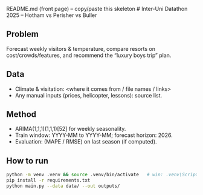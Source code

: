 README.md (front page) – copy/paste this skeleton                                                  # Inter-Uni Datathon 2025 – Hotham vs Perisher vs Buller

## Problem
Forecast weekly visitors & temperature, compare resorts on cost/crowds/features, and recommend the “luxury boys trip” plan.

## Data
- Climate & visitation: <where it comes from / file names / links>
- Any manual inputs (prices, helicopter, lessons): source list.

## Method
- ARIMA(1,1,1)(1,1,1)[52] for weekly seasonality.
- Train window: YYYY-MM to YYYY-MM; forecast horizon: 2026.
- Evaluation: (MAPE / RMSE) on last season (if computed).

## How to run
```bash
python -m venv .venv && source .venv/bin/activate   # win: .venv\Scripts\activate
pip install -r requirements.txt
python main.py --data data/ --out outputs/

